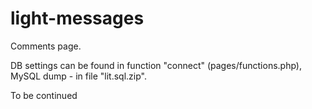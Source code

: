 # light-messages

Comments page.

DB settings can be found in function "connect" (pages/functions.php), MySQL dump - in file "lit.sql.zip".

To be continued
